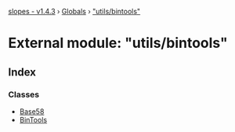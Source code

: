 [slopes - v1.4.3](../README.md) › [Globals](../globals.md) › ["utils/bintools"](_utils_bintools_.md)

# External module: "utils/bintools"

## Index

### Classes

* [Base58](../classes/_utils_bintools_.base58.md)
* [BinTools](../classes/_utils_bintools_.bintools.md)
